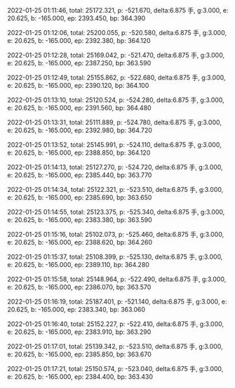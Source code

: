 2022-01-25 01:11:46, total: 25172.321, p: -521.670, delta:6.875 手, g:3.000, e: 20.625, b: -165.000, ep: 2393.450, bp: 364.390

2022-01-25 01:12:06, total: 25200.055, p: -520.580, delta:6.875 手, g:3.000, e: 20.625, b: -165.000, ep: 2392.380, bp: 364.120

2022-01-25 01:12:28, total: 25169.042, p: -521.470, delta:6.875 手, g:3.000, e: 20.625, b: -165.000, ep: 2387.250, bp: 363.590

2022-01-25 01:12:49, total: 25155.862, p: -522.680, delta:6.875 手, g:3.000, e: 20.625, b: -165.000, ep: 2390.120, bp: 364.100

2022-01-25 01:13:10, total: 25120.524, p: -524.280, delta:6.875 手, g:3.000, e: 20.625, b: -165.000, ep: 2391.560, bp: 364.480

2022-01-25 01:13:31, total: 25111.889, p: -524.780, delta:6.875 手, g:3.000, e: 20.625, b: -165.000, ep: 2392.980, bp: 364.720

2022-01-25 01:13:52, total: 25145.991, p: -524.110, delta:6.875 手, g:3.000, e: 20.625, b: -165.000, ep: 2388.850, bp: 364.120

2022-01-25 01:14:13, total: 25127.270, p: -524.720, delta:6.875 手, g:3.000, e: 20.625, b: -165.000, ep: 2385.440, bp: 363.770

2022-01-25 01:14:34, total: 25122.321, p: -523.510, delta:6.875 手, g:3.000, e: 20.625, b: -165.000, ep: 2385.690, bp: 363.650

2022-01-25 01:14:55, total: 25123.375, p: -525.340, delta:6.875 手, g:3.000, e: 20.625, b: -165.000, ep: 2383.380, bp: 363.590

2022-01-25 01:15:16, total: 25102.073, p: -525.460, delta:6.875 手, g:3.000, e: 20.625, b: -165.000, ep: 2388.620, bp: 364.260

2022-01-25 01:15:37, total: 25108.399, p: -525.130, delta:6.875 手, g:3.000, e: 20.625, b: -165.000, ep: 2389.110, bp: 364.280

2022-01-25 01:15:58, total: 25148.964, p: -522.490, delta:6.875 手, g:3.000, e: 20.625, b: -165.000, ep: 2386.070, bp: 363.570

2022-01-25 01:16:19, total: 25187.401, p: -521.140, delta:6.875 手, g:3.000, e: 20.625, b: -165.000, ep: 2383.340, bp: 363.060

2022-01-25 01:16:40, total: 25152.227, p: -522.410, delta:6.875 手, g:3.000, e: 20.625, b: -165.000, ep: 2383.910, bp: 363.290

2022-01-25 01:17:01, total: 25139.342, p: -523.510, delta:6.875 手, g:3.000, e: 20.625, b: -165.000, ep: 2385.850, bp: 363.670

2022-01-25 01:17:21, total: 25150.574, p: -523.040, delta:6.875 手, g:3.000, e: 20.625, b: -165.000, ep: 2384.400, bp: 363.430